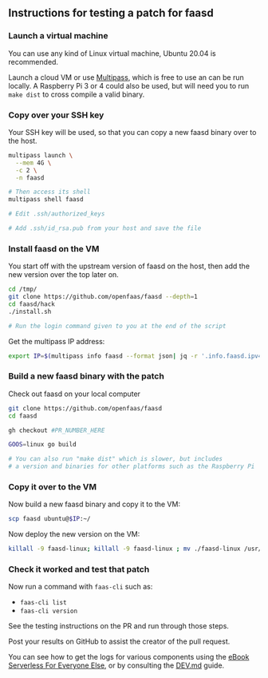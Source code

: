 ## Instructions for testing a patch for faasd

### Launch a virtual machine

You can use any kind of Linux virtual machine, Ubuntu 20.04 is recommended.

Launch a cloud VM or use [Multipass](https://multipass.run), which is free to use an can be run locally. A Raspberry Pi 3 or 4 could also be used, but will need you to run `make dist` to cross compile a valid binary.

### Copy over your SSH key

Your SSH key will be used, so that you can copy a new faasd binary over to the host.

```bash
multipass launch \
  --mem 4G \
  -c 2 \
  -n faasd

# Then access its shell
multipass shell faasd

# Edit .ssh/authorized_keys

# Add .ssh/id_rsa.pub from your host and save the file
```

### Install faasd on the VM

You start off with the upstream version of faasd on the host, then add the new version over the top later on.

```bash
cd /tmp/
git clone https://github.com/openfaas/faasd --depth=1
cd faasd/hack
./install.sh

# Run the login command given to you at the end of the script
```

Get the multipass IP address:

```bash
export IP=$(multipass info faasd --format json| jq -r '.info.faasd.ipv4[0]')
```

### Build a new faasd binary with the patch

Check out faasd on your local computer

```bash
git clone https://github.com/openfaas/faasd
cd faasd

gh checkout #PR_NUMBER_HERE

GOOS=linux go build

# You can also run "make dist" which is slower, but includes
# a version and binaries for other platforms such as the Raspberry Pi
```

### Copy it over to the VM

Now build a new faasd binary and copy it to the VM:

```bash
scp faasd ubuntu@$IP:~/
```

Now deploy the new version on the VM:

```bash
killall -9 faasd-linux; killall -9 faasd-linux ; mv ./faasd-linux /usr/local/bin/faasd
```

### Check it worked and test that patch

Now run a command with `faas-cli` such as:

* `faas-cli list`
* `faas-cli version`

See the testing instructions on the PR and run through those steps.

Post your results on GitHub to assist the creator of the pull request.

You can see how to get the logs for various components using the [eBook Serverless For Everyone Else](https://gumroad.com/l/serverless-for-everyone-else), or by consulting the [DEV.md](/docs/DEV.md) guide.


